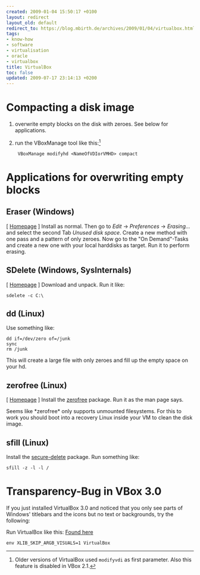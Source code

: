 ```yaml
---
created: 2009-01-04 15:50:17 +0100
layout: redirect
layout_old: default
redirect_to: https://blog.mbirth.de/archives/2009/01/04/virtualbox.html
tags:
- know-how
- software
- virtualisation
- oracle
- virtualbox
title: VirtualBox
toc: false
updated: 2009-07-17 23:14:13 +0200
---
```


Compacting a disk image
=======================

1. overwrite empty blocks on the disk with zeroes. See below for applications.
1. run the VBoxManage tool like this:[^1]  
  
        VBoxManage modifyhd <NameOfVDIorVMHD> compact


Applications for overwriting empty blocks
=========================================


Eraser (Windows)
----------------

[ [Homepage](http://eraser.heidi.ie/) ] Install as normal. Then go to *Edit* → *Preferences* → *Erasing…* and
select the second Tab *Unused disk space*. Create a new method with one pass and a pattern of only zeroes. Now go to
the "On Demand"-Tasks and create a new one with your local harddisks as target. Run it to perform erasing.


SDelete (Windows, SysInternals)
-------------------------------

[ [Homepage](http://technet.microsoft.com/en-us/sysinternals/bb897443.aspx) ] Download and unpack. Run it like:

    sdelete -c C:\


dd (Linux)
----------

Use something like:

    dd if=/dev/zero of=/junk
    sync
    rm /junk

This will create a large file with only zeroes and fill up the empty space on your hd.


zerofree (Linux)
----------------

[ [Homepage](http://intgat.tigress.co.uk/rmy/uml/index.html) ] Install the [zerofree](apt://zerofree) package. Run it
as the man page says.

<p><div class="notewarning" markdown="1">
Seems like *zerofree* only supports unmounted filesystems. For this to work you should boot into a recovery Linux
inside your VM to clean the disk image.
</div></p>


sfill (Linux)
-------------

Install the [secure-delete](apt://secure-delete) package. Run something like:

    sfill -z -l -l /


Transparency-Bug in VBox 3.0
============================

If you just installed VirtualBox 3.0 and noticed that you only see parts of Windows' titlebars and the icons but no
text or backgrounds, try the following:

Run VirtualBox like this: [Found here](http://webupd8.blogspot.com/2009/05/quick-tip-make-virtualbox-os-window-non.html)

    env XLIB_SKIP_ARGB_VISUALS=1 VirtualBox



[^1]: Older versions of VirtualBox used `modifyvdi` as first parameter. Also this feature is disabled in VBox 2.1.